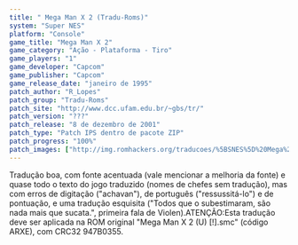 ```yaml
---
title: " Mega Man X 2 (Tradu-Roms)"
system: "Super NES"
platform: "Console"
game_title: "Mega Man X 2"
game_category: "Ação - Plataforma - Tiro"
game_players: "1"
game_developer: "Capcom"
game_publisher: "Capcom"
game_release_date: "janeiro de 1995"
patch_author: "R_Lopes"
patch_group: "Tradu-Roms"
patch_site: "http://www.dcc.ufam.edu.br/~gbs/tr/"
patch_version: "???"
patch_release: "8 de dezembro de 2001"
patch_type: "Patch IPS dentro de pacote ZIP"
patch_progress: "100%"
patch_images: ["http://img.romhackers.org/traducoes/%5BSNES%5D%20Mega%20Man%20X%202%20-%201.png","http://img.romhackers.org/traducoes/%5BSNES%5D%20Mega%20Man%20X%202%20-%20Tradu-Roms%20-%202.png","http://img.romhackers.org/traducoes/%5BSNES%5D%20Mega%20Man%20X%202%20-%20Tradu-Roms%20-%203.png"]
---
```

Tradução boa, com fonte acentuada (vale mencionar a melhoria da fonte) e quase todo o texto do jogo traduzido (nomes de chefes sem tradução), mas com erros de digitação ("achavan"), de português ("ressussitá-lo") e de pontuação, e uma tradução esquisita ("Todos que o subestimaram, são nada mais que sucata.", primeira fala de Violen).ATENÇÃO:Esta tradução deve ser aplicada na ROM original "Mega Man X 2 (U) [!].smc" (código ARXE), com CRC32 947B0355.